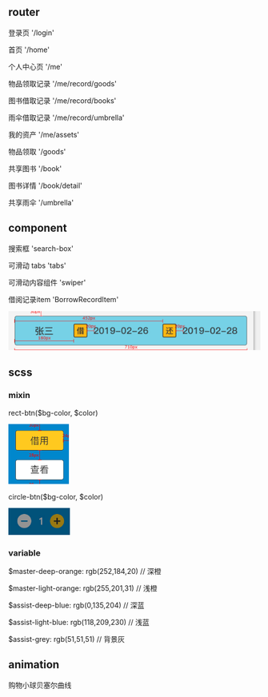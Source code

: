 ## router

登录页 '/login'

首页 '/home'

个人中心页 '/me'

物品领取记录 '/me/record/goods'

图书借取记录 '/me/record/books'

雨伞借取记录 '/me/record/umbrella'

我的资产 '/me/assets'



物品领取 '/goods'

共享图书 '/book'

图书详情 '/book/detail'

共享雨伞 '/umbrella'



## component

搜索框 'search-box'

可滑动 tabs 'tabs'

可滑动内容组件 'swiper'

借阅记录item 'BorrowRecordItem'

![1553235962276](./1553235962276.png)



## scss

### mixin

rect-btn($bg-color, $color)

![1553236380189](./1553236380189.png)

circle-btn($bg-color, $color)

![1553236473097](./1553236473097.png)

### variable

$master-deep-orange: rgb(252,184,20) // 深橙

$master-light-orange: rgb(255,201,31) // 浅橙

$assist-deep-blue: rgb(0,135,204) // 深蓝

$assist-light-blue: rgb(118,209,230) // 浅蓝

$assist-grey: rgb(51,51,51) // 背景灰



## animation

购物小球贝塞尔曲线





